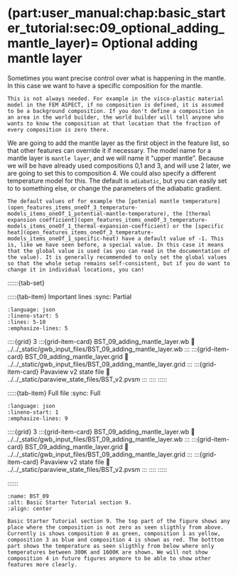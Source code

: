 (part:user_manual:chap:basic_starter_tutorial:sec:09_optional_adding_mantle_layer)=
Optional adding mantle layer
============================

Sometimes you want precise control over what is happening in the mantle. In this case we want to have a specific composition for the mantle. 

```{note}
This is not always needed. For example in the visco-plastic material model in the FEM ASPECT, if no composition is defined, it is assumed to be a background composition. If you don't define a composition in an area in the world builder, the world builder will tell anyone who wants to know the composition at that location that the fraction of every composition is zero there.
```

We are going to add the mantle layer as the first object in the feature list, so that other features can override it if necessary. The model name for a mantle layer is `mantle layer`, and we will name it "upper mantle". Because we will be have already used compositions 0,1 and 3, and will use 2 later, we are going to set this to composition 4. We could also specify a different temperature model for this. The default is `adiabatic`, but you can easily set to to something else, or change the parameters of the adiabatic gradient.

```{note}
The default values of for example the [potenial mantle temperature](open_features_items_oneOf_3_temperature-models_items_oneOf_1_potential-mantle-temperature), the [thermal expansion coefficient](open_features_items_oneOf_3_temperature-models_items_oneOf_1_thermal-expansion-coefficient) or the [specific heat](open_features_items_oneOf_3_temperature-models_items_oneOf_1_specific-heat) have a default value of -1. This is, like we have seen before, a special value. In this case it means that the global value is used (as you can read in the documentation of the value). It is generally recommended to only set the global values so that the whole setup remains self-consistent, but if you do want to change it in individual locations, you can!
```

::::::{tab-set}

:::::{tab-item} Important lines
:sync: Partial

```{literalinclude} ../../_static/gwb_input_files/BST_09_adding_mantle_layer.wb
:language: json
:lineno-start: 5
:lines: 5-10
:emphasize-lines: 5
```
::::{grid} 3
:::{grid-item-card} BST_09_adding_mantle_layer.wb
:link: ../../_static/gwb_input_files/BST_09_adding_mantle_layer.wb
:::
:::{grid-item-card} BST_09_adding_mantle_layer.grid
:link: ../../_static/gwb_input_files/BST_09_adding_mantle_layer.grid
:::
:::{grid-item-card} Pavaview v2 state file 
:link: ../../_static/paraview_state_files/BST_v2.pvsm
:::
::::
:::::

:::::{tab-item} Full file
:sync: Full


```{literalinclude} ../../_static/gwb_input_files/BST_09_adding_mantle_layer.wb
:language: json
:lineno-start: 1
:emphasize-lines: 9
```

::::{grid} 3
:::{grid-item-card} BST_09_adding_mantle_layer.wb
:link: ../../_static/gwb_input_files/BST_09_adding_mantle_layer.wb
:::
:::{grid-item-card} BST_09_adding_mantle_layer.grid
:link: ../../_static/gwb_input_files/BST_09_adding_mantle_layer.grid
:::
:::{grid-item-card} Pavaview v2 state file 
:link: ../../_static/paraview_state_files/BST_v2.pvsm
:::
::::
:::::

::::::

```{figure} ../../../../doc/sphinx/_static/images/user_manual/basic_starter_tutorial/BST_09.png
:name: BST_09
:alt: Basic Starter Tutorial section 9. 
:align: center

Basic Starter Tutorial section 9. The top part of the figure shows any place where the composition is not zero as seen sligthly from above. Currently is shows composition 0 as green, composition 1 as yellow, composition 3 as blue and composition 4 is shown as red. The botttom part shows the temperature as seen sligthly from below where only temperatures between 300K and 1600K are shown. We will not show composition 4 in future figures anymore to be able to show other features more clearly.
```